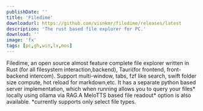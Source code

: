 ```yaml
---
publishDate: ''
title: 'Filedime'
downloadurl: https://github.com/visnkmr/filedime/releases/latest
description: 'The rust based file explorer for PC.'
download: ''
image: 'fx'
tags: [pc,gh,win,lx,mos]
---
```


Filedime, an open source almost feature complete file explorer written in Rust (for all filesystem interaction,backend), Tauri(for frontend, front-backend intercom). Support multi-window, tabs, fzf like search, swift folder size compute, hot reload for markdown,etc. It has a separate python based server implementation, which when running allows you to query your files* locally using ollama via RAG.A  MeloTTS based file readout* option is also available. *currently supports only select file types.
